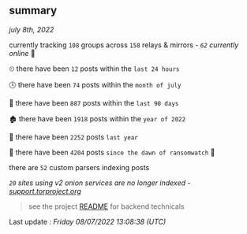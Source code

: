 
## summary
_july 8th, 2022_

currently tracking `108` groups across `158` relays & mirrors - _`62` currently online_ 📡

⏲ there have been `12` posts within the `last 24 hours`

🕓 there have been `74` posts within the `month of july`

📅 there have been `887` posts within the `last 90 days`

🏚 there have been `1918` posts within the `year of 2022`

🚀 there have been `2252` posts `last year`

🦕 there have been `4204` posts `since the dawn of ransomwatch` 🐣

there are `52` custom parsers indexing posts

_`20` sites using v2 onion services are no longer indexed - [support.torproject.org](https://support.torproject.org/onionservices/v2-deprecation/)_

> see the project [README](https://github.com/jmousqueton/ransomwatch#readme) for backend technicals



Last update : _Friday 08/07/2022 13:08:38 (UTC)_


